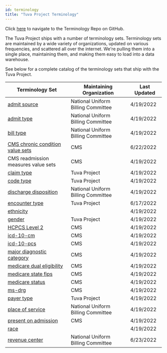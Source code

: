 ```yaml
---
id: terminology
title: "Tuva Project Terminology"
---
```

Click [here](https://github.com/tuva-health/terminology) to navigate to the Terminology Repo on GitHub.

The Tuva Project ships with a number of terminology sets.  Terminology sets are maintained by a wide variety of organizations, updated on various frequencies, and scattered all over the internet.  We're pulling them into a single place, maintaining them, and making them easy to load into a data warehouse.

See below for a complete catalog of the terminology sets that ship with the Tuva Project.

| Terminology Set | Maintaining Organization | Last Updated |
|---|---|---|
| [admit source](https://github.com/tuva-health/terminology/blob/main/terminology/terminology__admit_source.csv) | National Uniform Billing Committee | 4/19/2022    | 
| [admit type](https://github.com/tuva-health/terminology/blob/main/terminology/terminology__admit_type.csv) | National Uniform Billing Committee | 4/19/2022 | 
| [bill type](https://github.com/tuva-health/terminology/blob/main/terminology/terminology__bill_type.csv) | National Uniform Billing Committee | 4/19/2022 | 
| [CMS chronic condition value sets](https://github.com/tuva-health/terminology/blob/main/terminology/terminology__chronic_conditions.csv) | CMS | 6/22/2022 | 
| CMS readmission measures value sets | CMS | 4/19/2022 |
| [claim type](https://github.com/tuva-health/terminology/blob/main/terminology/terminology__claim_type.csv) | Tuva Project | 4/19/2022 | 
| [code type](https://github.com/tuva-health/terminology/blob/main/terminology/terminology__code_type.csv) | Tuva Project | 4/19/2022 | 
| [discharge disposition](https://github.com/tuva-health/terminology/blob/main/terminology/terminology__discharge_disposition.csv) | National Uniform Billing Committee | 4/19/2022 | 
| [encounter type](https://github.com/tuva-health/terminology/blob/main/terminology/terminology__encounter_type.csv) | Tuva Project | 6/17/2022  | 
| [ethnicity](https://github.com/tuva-health/terminology/blob/main/terminology/terminology__ethnicity.csv) |  | 4/19/2022 | 
| [gender](https://github.com/tuva-health/terminology/blob/main/terminology/terminology__gender.csv) | Tuva Project | 4/19/2022 | 
| [HCPCS Level 2](https://github.com/tuva-health/terminology/blob/main/terminology/terminology__hcpcs_level_2.csv) | CMS | 4/19/2022 | 
| [icd-10-cm](https://github.com/tuva-health/terminology/blob/main/terminology/terminology__icd_10_cm.csv) | CMS | 4/19/2022 | 
| [icd-10-pcs](https://github.com/tuva-health/terminology/blob/main/terminology/terminology__icd_10_pcs.csv) | CMS | 4/19/2022 | 
| [major diagnostic category](https://github.com/tuva-health/terminology/blob/main/terminology/terminology__mdc.csv) | CMS | 4/19/2022 | 
| [medicare dual eligibility](https://github.com/tuva-health/terminology/blob/main/terminology/terminology__medicare_dual_eligibility.csv) | CMS | 4/19/2022 | 
| [medicare state fips](https://github.com/tuva-health/terminology/blob/main/terminology/terminology__medicare_state_fips.csv) | CMS | 4/19/2022 | 
| [medicare status](https://github.com/tuva-health/terminology/blob/main/terminology/terminology__medicare_status.csv) | CMS | 4/19/2022 | 
| [ms-drg](https://github.com/tuva-health/terminology/blob/main/terminology/terminology__ms_drg.csv) | CMS | 4/19/2022 | 
| [payer type](https://github.com/tuva-health/terminology/blob/main/terminology/terminology__payer_type.csv)| Tuva Project | 4/19/2022 | 
| [place of service](https://github.com/tuva-health/terminology/blob/main/terminology/terminology__place_of_service.csv) | National Uniform Billing Committee | 4/19/2022 | 
| [present on admission](https://github.com/tuva-health/terminology/blob/main/terminology/terminology__present_on_admission.csv) | CMS | 4/19/2022 | 
| [race](https://github.com/tuva-health/terminology/blob/main/terminology/terminology__race.csv) |  | 4/19/2022 | 
| [revenue center](https://github.com/tuva-health/terminology/blob/main/terminology/terminology__revenue_center.csv) | National Uniform Billing Committee | 6/23/2022 |  